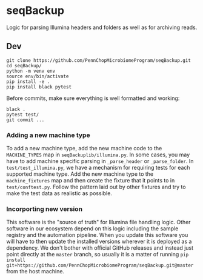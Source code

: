 # seqBackup

Logic for parsing Illumina headers and folders as well as for archiving reads.

## Dev

```
git clone https://github.com/PennChopMicrobiomeProgram/seqBackup.git
cd seqBackup/
python -m venv env
source env/bin/activate
pip install -e .
pip install black pytest
```

Before commits, make sure everything is well formatted and working:

```
black .
pytest test/
git commit ...
```

### Adding a new machine type

To add a new machine type, add the new machine code to the `MACHINE_TYPES` map in `seqBackuplib/illumina.py`. In some cases, you may have to add machine specific parsing in `_parse_header` or `_parse_folder`. In `test/test_illumina.py`, we have a mechanism for requiring tests for each supported machine type. Add the new machine type to the `machine_fixtures` map and then create the fixture that it points to in `test/conftest.py`. Follow the pattern laid out by other fixtures and try to make the test data as realistic as possible.

### Incorporting new version

This software is the "source of truth" for Illumina file handling logic. Other software in our ecosystem depend on this logic including the sample registry and the automation pipeline. When you update this software you will have to then update the installed versions wherever it is deployed as a dependency. We don't bother with official GitHub releases and instead just point directly at the `master` branch, so usually it is a matter of running `pip install git+https://github.com/PennChopMicrobiomeProgram/seqBackup.git@master` from the host machine.
